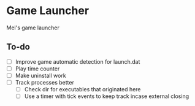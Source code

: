 # Game Launcher
 Mel's game launcher


## To-do
- [ ] Improve game automatic detection for launch.dat
- [ ] Play time counter
- [ ] Make uninstall work
- [ ] Track processes better
	- [ ] Check dir for executables that originated here
	- [ ] Use a timer with tick events to keep track incase external closing